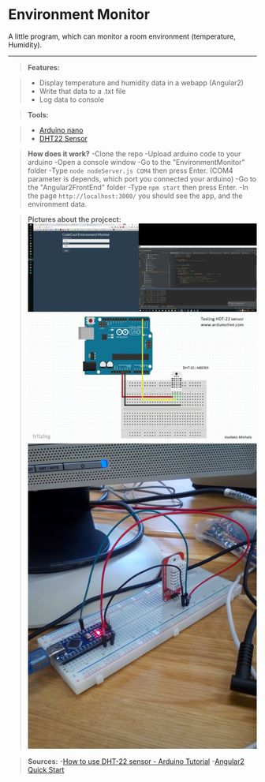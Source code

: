 Environment Monitor
===================


A little program, which can monitor a room environment (temperature, Humidity). 

----------


> **Features:**

> - Display temperature and humidity data in a webapp (Angular2)
> - Write that data to a .txt file
> - Log data to console

> **Tools:**

> - [Arduino nano](https://www.arduino.cc/en/Main/ArduinoBoardNano) 
> - [DHT22 Sensor](https://www.sparkfun.com/datasheets/Sensors/Temperature/DHT22.pdf)

> **How does it work?**
> -Clone the repo
> -Upload arduino code to your arduino
> -Open a console window
> -Go to the "EnvironmentMonitor" folder
> -Type `node nodeServer.js COM4` then press Enter.
> (COM4 parameter is depends, which port you connected your arduino)
>-Go to the "Angular2FrontEnd" folder
> -Type `npm start` then press Enter.
> -In the page `http://localhost:3000/` you should see the app, and the environment data.


> **Pictures about the projcect:**
> ![Picture about the project](https://github.com/hercz/EnvironmentMonitor/blob/master/pics/Screenshot%202016-08-22%2015.11.20.png?raw=true)
![Picture about the project](https://github.com/hercz/EnvironmentMonitor/blob/master/pics/theCircuit.jpg?raw=true)
![Picture about the project](https://github.com/hercz/EnvironmentMonitor/blob/master/pics/2016-08-17%2011.14.50.jpg?raw=true)

> **Sources:**
> -[How to use DHT-22 sensor - Arduino Tutorial](http://www.instructables.com/id/How-to-use-DHT-22-sensor-Arduino-Tutorial/?ALLSTEPS)
> -[Angular2 Quick Start](https://angular.io/docs/ts/latest/quickstart.html)
